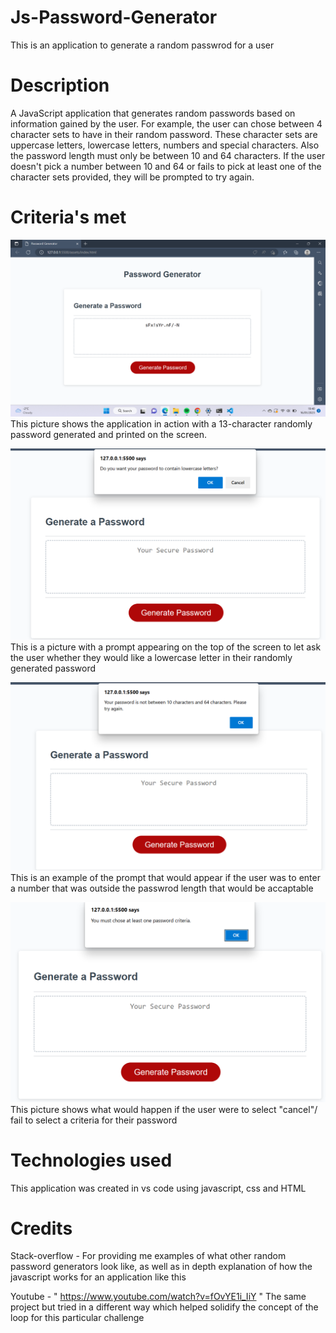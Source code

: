 # Js-Password-Generator
This is an application to generate a random passwrod for a user

# Description
A JavaScript application that generates random passwords based on information gained by the user. For example, the user can chose between 4 character sets to have in their random password. These character sets are uppercase letters, lowercase letters, numbers and special characters. Also the password length must only be between 10 and 64 characters. If the user doesn't pick a number between 10 and 64 or fails to pick at least one of the character sets provided, they will be prompted to try again.

# Criteria's met
![Random password Generator pic](./assets/Random%20password%20Generator%20pic.png)
This picture shows the application in action with a 13-character randomly password generated and printed on the screen.

![Random password Generator pic](./assets/RPG%20charcter%20set%20example%20lowercase.png)
This is a picture with a prompt appearing on the top of the screen to let ask the user whether they would like a lowercase letter in their randomly generated password

![Random password Generator pic](./assets/RPG%20length%20under%2010.png)
This is an example of the prompt that would appear if the user was to enter a number that was outside the passwrod length that would be accaptable

![Random password Generator pic](./assets/RPG%20no%20criteria%20selected.png)
This picture shows what would happen if the user were to select "cancel"/ fail to select a criteria for their password

# Technologies used
This application was created in vs code using javascript, css and HTML

# Credits
Stack-overflow - For providing me examples of what other random password generators look like, as well as in depth explanation of how the javascript works for an application like this

Youtube - " https://www.youtube.com/watch?v=fOvYE1i_IiY " The same project but tried in a different way which helped solidify the concept of the loop for this particular challenge